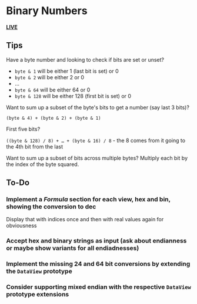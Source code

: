# Binary Numbers

[**LIVE**](https://tomashubelbauer.github.io/binary-numbers)

## Tips

Have a byte number and looking to check if bits are set or unset?

- `byte & 1` will be either 1 (last bit is set) or 0
- `byte & 2` will be either 2 or 0
- …
- `byte & 64` will be either 64 or 0
- `byte & 128` will be either 128 (first bit is set) or 0

Want to sum up a subset of the byte's bits to get a number (say last 3 bits)?

`(byte & 4) + (byte & 2) + (byte & 1)`

First five bits?

`((byte & 128) / 8) + … + (byte & 16) / 8` - the 8 comes from it going to the 4th bit from the last

Want to sum up a subset of bits across multiple bytes? Multiply each bit by the index of the byte squared.

## To-Do

### Implement a *Formula* section for each view, hex and bin, showing the conversion to dec

Display that with indices once and then with real values again for obviousness

### Accept hex and binary strings as input (ask about endianness or maybe show variants for all endiadnesses)

### Implement the missing 24 and 64 bit conversions by extending the `DataView` prototype

### Consider supporting mixed endian with the respective `DataView` prototype extensions

